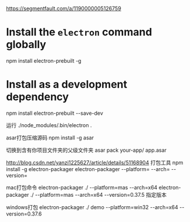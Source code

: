 

https://segmentfault.com/a/1190000005126759



# Install the `electron` command globally
npm install electron-prebuilt -g

# Install as a development dependency
npm install electron-prebuilt --save-dev

运行
./node_modules/.bin/electron .

asar打包压缩源码
npm install -g asar

切换到含有你项目文件夹的父级文件夹
asar pack your-app/ app.asar

http://blog.csdn.net/yanzi1225627/article/details/51168904
打包工具
npm install -g electron-packager
electron-packager <sourcedir> <appname> --platform=<platform> --arch=<arch> --version=<version>

mac打包命令
electron-packager ./ --platform=mas --arch=x64
electron-packager ./ --platform=mas --arch=x64 --version=0.37.5  指定版本

windows打包
electron-packager ./ demo --platform=win32 --arch=x64 --version=0.37.6
